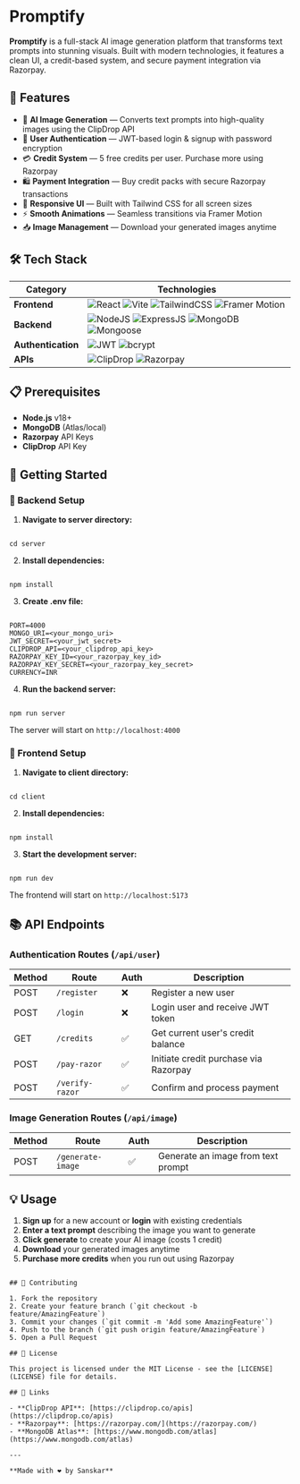 
# Promptify

**Promptify** is a full-stack AI image generation platform that transforms text prompts into stunning visuals. Built with modern technologies, it features a clean UI, a credit-based system, and secure payment integration via Razorpay.

## 🚀 Features

- 🎨 **AI Image Generation** — Converts text prompts into high-quality images using the ClipDrop API
- 🔐 **User Authentication** — JWT-based login & signup with password encryption
- 💳 **Credit System** — 5 free credits per user. Purchase more using Razorpay
- 🛍️ **Payment Integration** — Buy credit packs with secure Razorpay transactions
- 📱 **Responsive UI** — Built with Tailwind CSS for all screen sizes
- ⚡ **Smooth Animations** — Seamless transitions via Framer Motion
- 📥 **Image Management** — Download your generated images anytime

## 🛠️ Tech Stack

| Category           | Technologies |
|--------------------|--------------|
| **Frontend**       | ![React](https://img.shields.io/badge/React-20232A?style=for-the-badge&logo=react) ![Vite](https://img.shields.io/badge/Vite-646CFF?style=for-the-badge&logo=vite&logoColor=white) ![TailwindCSS](https://img.shields.io/badge/TailwindCSS-06B6D4?style=for-the-badge&logo=tailwindcss&logoColor=white) ![Framer Motion](https://img.shields.io/badge/Framer_Motion-0055FF?style=for-the-badge&logo=framer&logoColor=white) |
| **Backend**        | ![NodeJS](https://img.shields.io/badge/Node.js-339933?style=for-the-badge&logo=nodedotjs&logoColor=white) ![ExpressJS](https://img.shields.io/badge/Express.js-000000?style=for-the-badge&logo=express&logoColor=white) ![MongoDB](https://img.shields.io/badge/MongoDB-47A248?style=for-the-badge&logo=mongodb&logoColor=white) ![Mongoose](https://img.shields.io/badge/Mongoose-880000?style=for-the-badge&logo=mongoose&logoColor=white) |
| **Authentication** | ![JWT](https://img.shields.io/badge/JWT-000000?style=for-the-badge&logo=JSON%20web%20tokens&logoColor=white) ![bcrypt](https://img.shields.io/badge/Bcrypt-grey?style=for-the-badge) |
| **APIs**           | ![ClipDrop](https://img.shields.io/badge/ClipDrop_API-black?style=for-the-badge) ![Razorpay](https://img.shields.io/badge/Razorpay-02042B?style=for-the-badge&logo=razorpay&logoColor=white) |

## 📋 Prerequisites

- **Node.js** v18+
- **MongoDB** (Atlas/local)
- **Razorpay** API Keys
- **ClipDrop** API Key

## 🚀 Getting Started

### 🔧 Backend Setup

1. **Navigate to server directory:**
```

cd server

```

2. **Install dependencies:**
```

npm install

```

3. **Create .env file:**
```

PORT=4000
MONGO_URI=<your_mongo_uri>
JWT_SECRET=<your_jwt_secret>
CLIPDROP_API=<your_clipdrop_api_key>
RAZORPAY_KEY_ID=<your_razorpay_key_id>
RAZORPAY_KEY_SECRET=<your_razorpay_key_secret>
CURRENCY=INR

```

4. **Run the backend server:**
```

npm run server

```

The server will start on `http://localhost:4000`

### 🎨 Frontend Setup

1. **Navigate to client directory:**
```

cd client

```

2. **Install dependencies:**
```

npm install

```

3. **Start the development server:**
```

npm run dev

```

The frontend will start on `http://localhost:5173`

## 📚 API Endpoints

### Authentication Routes (`/api/user`)

| Method | Route           | Auth | Description                           |
|--------|-----------------|------|---------------------------------------|
| POST   | `/register`     | ❌    | Register a new user                   |
| POST   | `/login`        | ❌    | Login user and receive JWT token      |
| GET    | `/credits`      | ✅    | Get current user's credit balance     |
| POST   | `/pay-razor`    | ✅    | Initiate credit purchase via Razorpay |
| POST   | `/verify-razor` | ✅    | Confirm and process payment           |

### Image Generation Routes (`/api/image`)

| Method | Route             | Auth | Description                        |
|--------|-------------------|------|------------------------------------|
| POST   | `/generate-image` | ✅    | Generate an image from text prompt |

## 💡 Usage

1. **Sign up** for a new account or **login** with existing credentials
2. **Enter a text prompt** describing the image you want to generate
3. **Click generate** to create your AI image (costs 1 credit)
4. **Download** your generated images anytime
5. **Purchase more credits** when you run out using Razorpay



```

## 🤝 Contributing

1. Fork the repository
2. Create your feature branch (`git checkout -b feature/AmazingFeature`)
3. Commit your changes (`git commit -m 'Add some AmazingFeature'`)
4. Push to the branch (`git push origin feature/AmazingFeature`)
5. Open a Pull Request

## 📄 License

This project is licensed under the MIT License - see the [LICENSE](LICENSE) file for details.

## 🔗 Links

- **ClipDrop API**: [https://clipdrop.co/apis](https://clipdrop.co/apis)
- **Razorpay**: [https://razorpay.com/](https://razorpay.com/)
- **MongoDB Atlas**: [https://www.mongodb.com/atlas](https://www.mongodb.com/atlas)

---

**Made with ❤️ by Sanskar**
```

